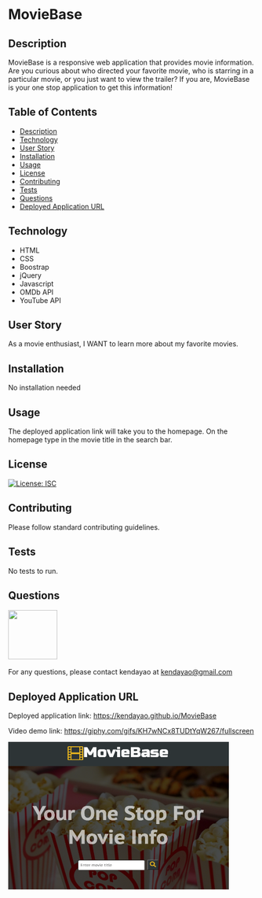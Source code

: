# MovieBase

## Description

MovieBase is a responsive web application that provides movie information. Are you curious about who directed your favorite movie, who is starring in a particular movie, or you just want to view the trailer? If you are, MovieBase is your one stop application to get this information!

## Table of Contents

* [Description](#description)
* [Technology](#technology)
* [User Story](#user-story)
* [Installation](#installation)
* [Usage](#usage)
* [License](#license)
* [Contributing](#contributing)
* [Tests](#tests)
* [Questions](#questions)
* [Deployed Application URL](#deployed-application-URL)

## Technology

- HTML
- CSS
- Boostrap
- jQuery
- Javascript
- OMDb API
- YouTube API


## User Story


As a movie enthusiast,
I WANT to learn more about my favorite movies.


## Installation


No installation needed


## Usage

The deployed application link will take you to the homepage. On the homepage type in the movie title in the search bar. 


## License


[![License: ISC](https://img.shields.io/badge/License-ISC-blue.svg)](https://opensource.org/licenses/ISC)


## Contributing


Please follow standard contributing guidelines.


## Tests


No tests to run.


## Questions

<img src="https://avatars3.githubusercontent.com/u/62568395?v=4" width="100" height="100">

For any questions, please contact kendayao at kendayao@gmail.com

## Deployed Application URL

Deployed application link: https://kendayao.github.io/MovieBase

Video demo link: https://giphy.com/gifs/KH7wNCx8TUDtYqW267/fullscreen

<img src="images/moviebase.png" width="450" height="300">